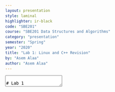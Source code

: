 ```yaml
---
layout: presentation
style: laminal
highlighter: ir-black
code: "SBE201"
course: "SBE201 Data Structures and Algorithms"
category: "presentation"
semester: "Spring"
year: "2020"
title: "Lab 1: Linux and C++ Revision"
by: "Asem Alaa"
author: "Asem Alaa"
---
```


    
<textarea id="source" markdown="1">

# Lab 1

## Linux and C++ Revision

##### Presentation by *{{ page.author }}*

{% include presentation-margins.html %}

---
class: left, middle
## Linux Spaces
### System-wise space vs. User space

<img style="width:80%" src="/gallery/linux-spaces.png">

* When working on your projects, you are a **USER**.
* When installing/upgrading system-wise application/library, you are an **ADMIN**. 


---
class: left, top
## Jumping between folders (changing directories)

```terminal
$ cd (Relative Path|Absolute Path)
```

* In terminal commands, with `A|B`, I mean "Either A or B". 

---
class: left, top
## Listing files in the current directory (folder)

### List files/directories inside the current directory of the terminal
```terminal
$ ls 
```

### List files/directories on from other directory
```terminal
$ ls (Relative Path|Relative Path)
```


---
class: left, top
## Change folder name or moving folder name

```terminal
$ mv (file|directory) (new file|new directory)
```

---
class: left, top
## Copy file 


```terminal 
$ cp (file) (target path)
```

---
class: left, top
## Copy directory

```terminal
$ cp -r (directory) (target path)
```

---
class: left, top
## Create a new directory (folder)


```terminal
$ mkdir (new folder name)
```


---
class: left, top
## Removing a file

```terminal
$ rm (file)
```

---
class: left, top
## Remove a directory  

```terminal
$ rm -r (directory)
```


---
class: left, top
## WARNING: Did you say `rm`?

### HOW ABOUT `sudo rm -rf /`

DO NOT DO THIS!
```terminal
$ sudo rm -rf /
```

--
<img style="width:80%" src="/gallery/delete.webp">



---
class: left, top
## Updating & Upgrading your Linux

Upgrades are very important. Many hardware drivers issues are being fixed through these updates. Also, security-wise,
updates guarantees your system to be safe against hackable vulnerabilities. For example, *Spectre* and *Meltdown* vulnerabilities that exposed all Operating Systems (including Widnows and Linux), for more [info](https://www.pcworld.com/article/3245606/security/intel-x86-cpu-kernel-bug-faq-how-it-affects-pc-mac.html).

```terminal
$ sudo apt-get update
$ sudo apt-get upgrade
```


---
class: left, top
## Installing packages from the apt store

```terminal
$ sudo apt-get install (package name)
```

---
class: left, top
## Installing local `.deb` packages

```terminal
$ sudo dpkg -i (package path)
```

---
class: left, top
## Interesting Appliactions

| Category      | package name                          |
| ------------- | ------------------------------------- |
| Music & Video | vlc, rhythm box (shipped with Ubuntu) |
| PDFs          | Okular, Foxit, PdfShuffler            |
| Screenshots   | Shutter                               |
| C++ IDEs      | Qt Creator, Jet-brains CLion, VSCode  |
| Python IDEs   | Pycharm, Anaconda (Spyder)            |
| Web IDEs      | VSCode, Jet-brains WebStorm           |



---
class: left, top
## C++ Struct

### Types in C++

--
* Premitive Data Types (PDT), or first-class citizens, such as: `int`, `double`, `char`, etc.
--
* Custom, user-defined types, for example using: `struct` or `enum class`.


---
### `struct` example


Consider the following application:


```c++
double area( double w , double h )
{
    return w * h;
}

int main()
{
    double w = 0, h = 0;

    std::cin >> w >> h;

    std::cout << area( w, h ) << std::endl;
    return 0;
}
```

---
### `struct` example (cont'd)

Using `struct`:

--
```c++
struct Rectangle
{
    double w;
    double h;
};
```

--
* `Rectangle` is now a custom type, 
--
* consists of two `double`s. 
--
* Think of it as a package.


---
### `struct` example (cont'd)

--
```c++
struct Rectangle
{
    double w; // First member
    double h; // Second member
}; // Don't forget a semicolon here!
```

--
```c++
double area( Rectangle rectangle )
{
    return rectangle.w * rectangle.h;
}
```

--
```c++
int main()
{
    Rectangle rect;
    rect.w = 3;
    rect.h = 5;
    std::cout << area( rect ) << std::endl;
    return 0;
}
```

---
### `struct` example (cont'd)


```c++
struct Rectangle
{
    double w; // First member
    double h; // Second member
}; // Don't forget a semicolon here!
```


```c++
double area( Rectangle rectangle )
{
    return rectangle.w * rectangle.h;
}
```


```c++
int main()
{
    Rectangle rect;
    std::cin >> rect.w >> rect.h;
    std::cout << area( rect ) << std::endl;
    return 0;
}
```
</textarea>
